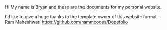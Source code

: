 Hi My name is Bryan and these are the documents for my personal website.

I'd like to give a huge thanks to the template owner of this website format - Ram Maheshwari
https://github.com/rammcodes/Dopefolio 

